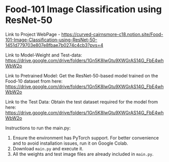 # Food-101 Image Classification using ResNet-50

Link to Project WebPage - https://curved-cairnsmore-c18.notion.site/Food-101-Image-Classification-using-ResNet-50-1451d779703e807e8fbae7b0274c4cb3?pvs=4

Link to Model-Weight and Test-data: https://drive.google.com/drive/folders/1Gn5K8lwGtu9XWGrAS14G_FbE4whWbW2o

Link to Pretrained Model: Get the ResNet-50-based model trained on the Food-10 dataset from here: https://drive.google.com/drive/folders/1Gn5K8lwGtu9XWGrAS14G_FbE4whWbW2o

Link to the Test Data: Obtain the test dataset required for the model from here: https://drive.google.com/drive/folders/1Gn5K8lwGtu9XWGrAS14G_FbE4whWbW2o

Instructions to run the main.py:

1. Ensure the environment has PyTorch support. For better convenience and to avoid installation issues, run it on Google Colab.  
2. Download `main.py` and execute it.  
3. All the weights and test image files are already included in `main.py`.
